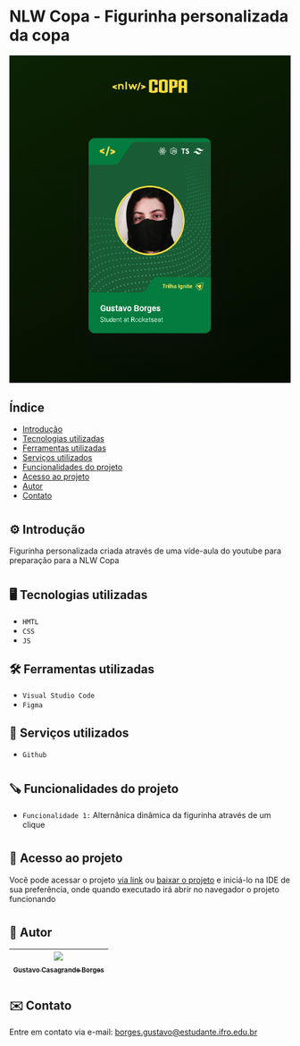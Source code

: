 # NLW Copa - Figurinha personalizada da copa 
![image.png](./public/preview.png)

## Índice
* [Introdução](#⚙️-introdução)
* [Tecnologias utilizadas](#🖥️-tecnologias-utilizadas)
* [Ferramentas utilizadas](#🛠️-ferramentas-utilizadas)
* [Serviços utilizados](#🧰-serviços-utilizados)
* [Funcionalidades do projeto](#🪚-funcionalidades-do-projeto)
* [Acesso ao projeto](#📂-acesso-ao-projeto)
* [Autor](#👤-autor)
* [Contato](#✉️-contato)

# 

## ⚙️ Introdução 

Figurinha personalizada criada através de uma víde-aula do youtube para preparação para a NLW Copa


#

## 🖥️ Tecnologias utilizadas

- ``HMTL``
- ``CSS``
- ``JS``

## 🛠️ Ferramentas utilizadas

- ``Visual Studio Code``
- ``Figma``

## 🧰 Serviços utilizados

- ``Github``

#

## 🪚 Funcionalidades do projeto

- ``Funcionalidade 1:`` Alternânica dinâmica da figurinha através de um clique

#

## 📂 Acesso ao projeto

Você pode acessar o projeto [via link](https://gustavotht21.github.io/nlw-copa-card) ou [baixar o projeto]() e iniciá-lo na IDE de sua preferência, onde quando executado irá abrir no navegador o projeto funcionando

# 

## 👤 Autor

| [<img src="https://github.com/gustavotht21.png" width=115><br><sub>Gustavo Casagrande Borges</sub>](https://github.com/gustavotht21) |  
| :---: | 

#

## ✉️ Contato

Entre em contato via e-mail: borges.gustavo@estudante.ifro.edu.br